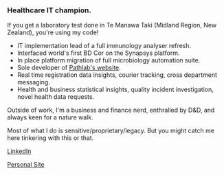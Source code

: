 ### Healthcare IT champion.

If you get a laboratory test done in Te Manawa Taki (Midland Region, New Zealand), you're using my code!

- IT implementation lead of a full immunology analyser refresh.
- Interfaced world's first BD Cor on the Synapsys platform.
- In place platform migration of full microbiology automation suite.
- Sole developer of [Pathlab's website](https://www.pathlab.co.nz/).
- Real time registration data insights, courier tracking, cross department messaging.
- Health and business statistical insights, quality incident investigation, novel health data requests.

Outside of work, I'm a business and finance nerd, enthralled by D&D, and always keen for a nature walk.

Most of what I do is sensitive/proprietary/legacy. But you might catch me here tinkering with this or that.

[LinkedIn](https://www.linkedin.com/in/james-ingerson/)

[Personal Site](https://www.jamesingerson.com/)
